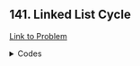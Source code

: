 <h2>141. Linked List Cycle</h2>

[Link to Problem](https://leetcode.com/problems/linked-list-cycle)

<details><summary>Codes</summary>

```java
public class LC141 {
    static class ListNode {
        int val;
        ListNode next;

        ListNode(int x) {
            val = x;
            next = null;
        }
    }

    public boolean hasCycle(ListNode head) {
        ListNode slow = head, fast = head;
        while (fast != null && fast.next != null) {
            slow = slow.next;
            fast = fast.next.next;
            if (slow == fast) return true;
        }

        return false;
    }
}
```

</details>
